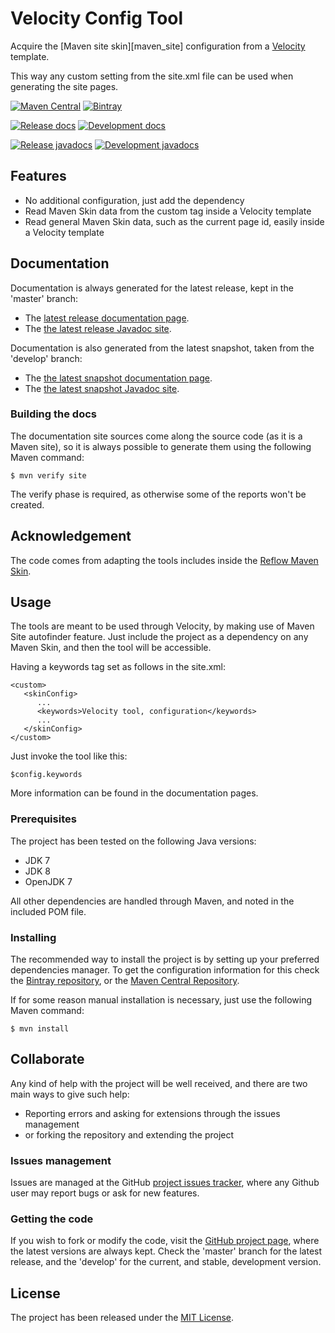 # Velocity Config Tool

Acquire the [Maven site skin][maven_site] configuration from a [Velocity][velocity] template.

This way any custom setting from the site.xml file can be used when generating the site pages.

[![Maven Central](https://img.shields.io/maven-central/v/com.wandrell.velocity/velocity-config-tool.svg)][maven-repo]
[![Bintray](https://api.bintray.com/packages/bernardo-mg/maven/velocity-config-tool/images/download.svg)][bintray-repo]

[![Release docs](https://img.shields.io/badge/docs-release-blue.svg)][site-release]
[![Development docs](https://img.shields.io/badge/docs-develop-blue.svg)][site-develop]

[![Release javadocs](https://img.shields.io/badge/javadocs-release-blue.svg)][javadoc-release]
[![Development javadocs](https://img.shields.io/badge/javadocs-develop-blue.svg)][javadoc-develop]

## Features

- No additional configuration, just add the dependency
- Read Maven Skin data from the custom tag inside a Velocity template
- Read general Maven Skin data, such as the current page id, easily inside a Velocity template

## Documentation

Documentation is always generated for the latest release, kept in the 'master' branch:

- The [latest release documentation page][site-release].
- The [the latest release Javadoc site][javadoc-release].

Documentation is also generated from the latest snapshot, taken from the 'develop' branch:

- The [the latest snapshot documentation page][site-develop].
- The [the latest snapshot Javadoc site][javadoc-develop].

### Building the docs

The documentation site sources come along the source code (as it is a Maven site), so it is always possible to generate them using the following Maven command:

```
$ mvn verify site
```

The verify phase is required, as otherwise some of the reports won't be created.

## Acknowledgement

The code comes from adapting the tools includes inside the [Reflow Maven Skin][reflow-skin].

## Usage

The tools are meant to be used through Velocity, by making use of Maven Site autofinder feature. Just include the project as a dependency on any Maven Skin, and then the tool will be accessible.

Having a keywords tag set as follows in the site.xml:

```
<custom>
   <skinConfig>
      ...
      <keywords>Velocity tool, configuration</keywords>
      ...
   </skinConfig>
</custom>
```

Just invoke the tool like this:

```
$config.keywords
```

More information can be found in the documentation pages.

### Prerequisites

The project has been tested on the following Java versions:
* JDK 7
* JDK 8
* OpenJDK 7

All other dependencies are handled through Maven, and noted in the included POM file.

### Installing

The recommended way to install the project is by setting up your preferred dependencies manager. To get the configuration information for this check the [Bintray repository][bintray-repo], or the [Maven Central Repository][maven-repo].

If for some reason manual installation is necessary, just use the following Maven command:

```
$ mvn install
```

## Collaborate

Any kind of help with the project will be well received, and there are two main ways to give such help:

- Reporting errors and asking for extensions through the issues management
- or forking the repository and extending the project

### Issues management

Issues are managed at the GitHub [project issues tracker][issues], where any Github user may report bugs or ask for new features.

### Getting the code

If you wish to fork or modify the code, visit the [GitHub project page][scm], where the latest versions are always kept. Check the 'master' branch for the latest release, and the 'develop' for the current, and stable, development version.

## License

The project has been released under the [MIT License][license].

[velocity]: http://velocity.apache.org/
[reflow-skin]: https://github.com/andriusvelykis/reflow-maven-skin

[bintray-repo]: https://bintray.com/bernardo-mg/maven/velocity-config-tool/view
[maven-repo]: http://mvnrepository.com/artifact/com.wandrell.velocity/velocity-config-tool
[issues]: https://github.com/bernardo-mg/velocity-config-tool/issues
[javadoc-develop]: http://docs.wandrell.com/development/maven/velocity-config-tool/apidocs
[javadoc-release]: http://docs.wandrell.com/maven/velocity-config-tool/apidocs
[license]: http://www.opensource.org/licenses/mit-license.php
[scm]: https://github.com/bernardo-mg/velocity-config-tool
[site-develop]: http://docs.wandrell.com/development/maven/velocity-config-tool
[site-release]: http://docs.wandrell.com/maven/velocity-config-tool
